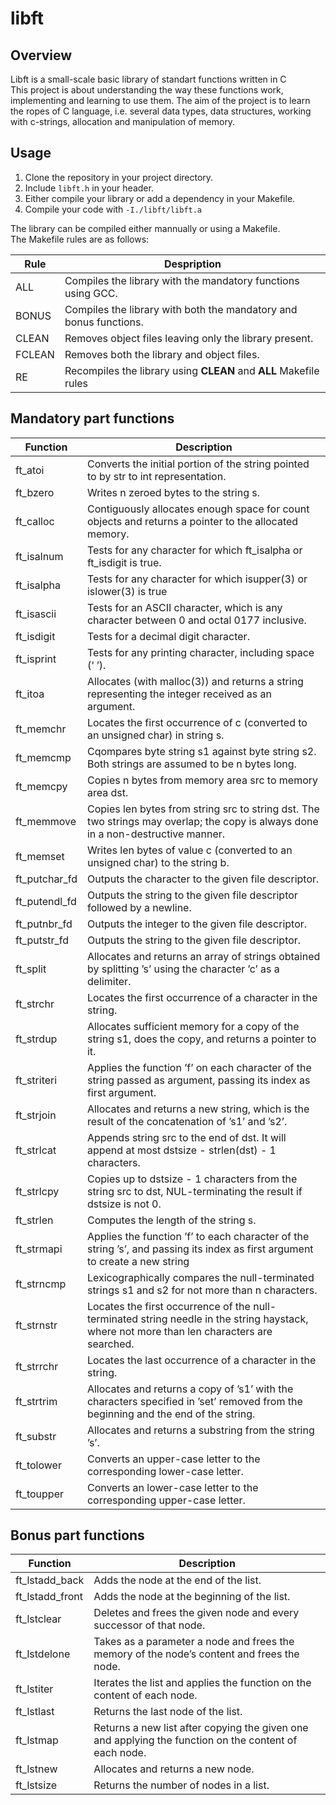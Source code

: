 # libft
## Overview

Libft is a small-scale basic library of standart functions written in C\
This project is about understanding the way these functions work, implementing 
and learning to use them. The aim of the project is to learn the ropes of C language,
i.e. several data types, data structures, working with c-strings, allocation and manipulation of memory.

## Usage

1. Clone the repository in your project directory.
2. Include `libft.h` in your header.
3. Either compile your library or add a dependency in your Makefile.
4. Compile your code with `-I./libft/libft.a`

The library can be compiled either mannually or using a Makefile.\
The Makefile rules are as follows:

| Rule | Despription |
| ---- | ----------- |
| ALL | Compiles the library with the mandatory functions using GCC. |
| BONUS | Compiles the library with both the mandatory and bonus functions. |
| CLEAN | Removes object files leaving only the library present. |
| FCLEAN | Removes both the library and object files. |
| RE | Recompiles the library using **CLEAN** and **ALL** Makefile rules |

## Mandatory part functions

| Function | Description |
| -------- | ----------- |
| ft_atoi | Converts the initial portion of the string pointed to by str to int representation. |
| ft_bzero | Writes n zeroed bytes to the string s. |
| ft_calloc | Contiguously allocates enough space for count objects and returns a pointer to the allocated memory. |
| ft_isalnum | Tests for any character for which ft_isalpha or ft_isdigit is true. |
| ft_isalpha | Tests for any character for which isupper(3) or islower(3) is true |
| ft_isascii | Tests for an ASCII character, which is any character between 0 and octal 0177 inclusive. |
| ft_isdigit | Tests for a decimal digit character. |
| ft_isprint | Tests for any printing character, including space (‘ ’). |
| ft_itoa | Allocates (with malloc(3)) and returns a string representing the integer received as an argument. |
| ft_memchr | Locates the first occurrence of c (converted to an unsigned char) in string s. |
| ft_memcmp | Cqompares byte string s1 against byte string s2.  Both strings are assumed to be n bytes long. |
| ft_memcpy | Copies n bytes from memory area src to memory area dst. |
| ft_memmove | Copies len bytes from string src to string dst.  The two strings may overlap; the copy is always done in a non-destructive manner. |
| ft_memset | Writes len bytes of value c (converted to an unsigned char) to the string b. |
| ft_putchar_fd | Outputs the character to the given file descriptor. |
| ft_putendl_fd | Outputs the string to the given file descriptor followed by a newline. |
| ft_putnbr_fd | Outputs the integer to the given file descriptor. |
| ft_putstr_fd | Outputs the string to the given file descriptor. |
| ft_split | Allocates and returns an array of strings obtained by splitting ’s’ using the character ’c’ as a delimiter. |
| ft_strchr | Locates the first occurrence of a character in the string. |
| ft_strdup | Allocates sufficient memory for a copy of the string s1, does the copy, and returns a pointer to it. |
| ft_striteri | Applies the function ’f’ on each character of the string passed as argument, passing its index as first argument. |
| ft_strjoin | Allocates and returns a new string, which is the result of the concatenation of ’s1’ and ’s2’. |
| ft_strlcat | Appends string src to the end of dst.  It will append at most dstsize - strlen(dst) - 1 characters. |
| ft_strlcpy | Copies up to dstsize - 1 characters from the string src to dst, NUL-terminating the result if dstsize is not 0. |
| ft_strlen | Computes the length of the string s. |
| ft_strmapi | Applies the function ’f’ to each character of the string ’s’, and passing its index as first argument to create a new string |
| ft_strncmp | Lexicographically compares the null-terminated strings s1 and s2 for not more than n characters. |
| ft_strnstr | Locates the first occurrence of the null-terminated string needle in the string haystack, where not more than len characters are searched. |
| ft_strrchr | Locates the last occurrence of a character in the string. |
| ft_strtrim | Allocates and returns a copy of ’s1’ with the characters specified in ’set’ removed from the beginning and the end of the string. |
| ft_substr | Allocates and returns a substring from the string ’s’. |
| ft_tolower | Converts an upper-case letter to the corresponding lower-case letter. |
| ft_toupper | Converts an lower-case letter to the corresponding upper-case letter. |


## Bonus part functions

| Function | Description |
| -------- | ----------- |
| ft_lstadd_back | Adds the node at the end of the list. |
| ft_lstadd_front | Adds the node at the beginning of the list. |
| ft_lstclear | Deletes and frees the given node and every successor of that node. |
| ft_lstdelone | Takes as a parameter a node and frees the memory of the node’s content and frees the node. |
| ft_lstiter | Iterates the list and applies the function on the content of each node. |
| ft_lstlast | Returns the last node of the list. |
| ft_lstmap | Returns a new list after copying the given one and applying the function on the content of each node. |
| ft_lstnew | Allocates and returns a new node. |
| ft_lstsize | Returns the number of nodes in a list. |


